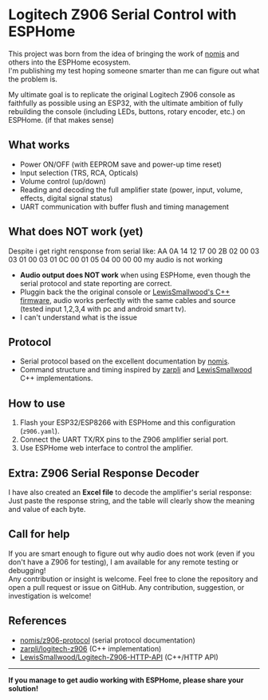 # Logitech Z906 Serial Control with ESPHome

This project was born from the idea of bringing the work of [nomis](https://github.com/nomis/z906-protocol) and others into the ESPHome ecosystem.  
I'm publishing my test hoping someone smarter than me can figure out what the problem is.

My ultimate goal is to replicate the original Logitech Z906 console as faithfully as possible using an ESP32, with the ultimate ambition of fully rebuilding the console (including LEDs, buttons, rotary encoder, etc.) on ESPHome. (if that makes sense)

## What works

- Power ON/OFF (with EEPROM save and power-up time reset)
- Input selection (TRS, RCA, Opticals)
- Volume control (up/down)
- Reading and decoding the full amplifier state (power, input, volume, effects, digital signal status)
- UART communication with buffer flush and timing management

## What does NOT work (yet)

Despite i get right rensponse from serial like: AA 0A 14 12 17 00 2B 02 00 03 03 01 00 03 01 0C 00 01 05 04 00 00 00 my audio is not working
- **Audio output does NOT work** when using ESPHome, even though the serial protocol and state reporting are correct.
- Pluggin back the the original console or [LewisSmallwood's C++ firmware](https://github.com/LewisSmallwood/Logitech-Z906-HTTP-API), audio works perfectly with the same cables and source (tested input 1,2,3,4 with pc and android smart tv).
- I can't understand what is the issue 

## Protocol

- Serial protocol based on the excellent documentation by [nomis](https://github.com/nomis/logitech-z906).
- Command structure and timing inspired by [zarpli](https://github.com/zarpli/logitech-z906) and [LewisSmallwood]([https://github.com/LewisSmallwood/Logitech-Z906-HTTP-API](https://github.com/LewisSmallwood/IoT-Logitech-Z906)) C++ implementations.

## How to use

1. Flash your ESP32/ESP8266 with ESPHome and this configuration (`z906.yaml`).
2. Connect the UART TX/RX pins to the Z906 amplifier serial port.
3. Use ESPHome web interface to control the amplifier.

## Extra: Z906 Serial Response Decoder

I have also created an **Excel file** to decode the amplifier's serial response:  
Just paste the response string, and the table will clearly show the meaning and value of each byte.

## Call for help

If you are smart enough to figure out why audio does not work (even if you don't have a Z906 for testing), I am available for any remote testing or debugging!  
Any contribution or insight is welcome. Feel free to clone the repository and open a pull request or issue on GitHub.
Any contribution, suggestion, or investigation is welcome!

## References

- [nomis/z906-protocol](https://github.com/nomis/z906-protocol) (serial protocol documentation)
- [zarpli/logitech-z906](https://github.com/zarpli/logitech-z906) (C++ implementation)
- [LewisSmallwood/Logitech-Z906-HTTP-API](https://github.com/LewisSmallwood/Logitech-Z906-HTTP-API) (C++/HTTP API)

---

**If you manage to get audio working with ESPHome, please share your solution!**
